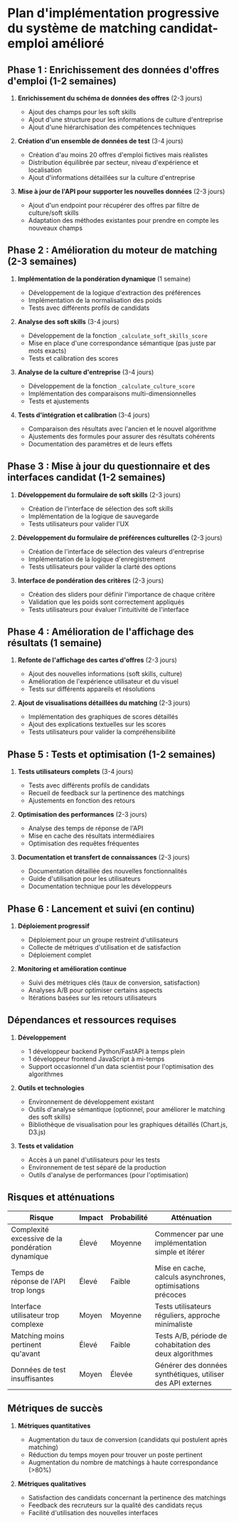 # Plan d'implémentation progressive du système de matching candidat-emploi amélioré

## Phase 1 : Enrichissement des données d'offres d'emploi (1-2 semaines)

1. **Enrichissement du schéma de données des offres** (2-3 jours)
   - Ajout des champs pour les soft skills
   - Ajout d'une structure pour les informations de culture d'entreprise
   - Ajout d'une hiérarchisation des compétences techniques

2. **Création d'un ensemble de données de test** (3-4 jours)
   - Création d'au moins 20 offres d'emploi fictives mais réalistes
   - Distribution équilibrée par secteur, niveau d'expérience et localisation
   - Ajout d'informations détaillées sur la culture d'entreprise

3. **Mise à jour de l'API pour supporter les nouvelles données** (2-3 jours)
   - Ajout d'un endpoint pour récupérer des offres par filtre de culture/soft skills
   - Adaptation des méthodes existantes pour prendre en compte les nouveaux champs

## Phase 2 : Amélioration du moteur de matching (2-3 semaines)

1. **Implémentation de la pondération dynamique** (1 semaine)
   - Développement de la logique d'extraction des préférences
   - Implémentation de la normalisation des poids
   - Tests avec différents profils de candidats

2. **Analyse des soft skills** (3-4 jours)
   - Développement de la fonction `_calculate_soft_skills_score`
   - Mise en place d'une correspondance sémantique (pas juste par mots exacts)
   - Tests et calibration des scores

3. **Analyse de la culture d'entreprise** (3-4 jours)
   - Développement de la fonction `_calculate_culture_score`
   - Implémentation des comparaisons multi-dimensionnelles
   - Tests et ajustements

4. **Tests d'intégration et calibration** (3-4 jours)
   - Comparaison des résultats avec l'ancien et le nouvel algorithme
   - Ajustements des formules pour assurer des résultats cohérents
   - Documentation des paramètres et de leurs effets

## Phase 3 : Mise à jour du questionnaire et des interfaces candidat (1-2 semaines)

1. **Développement du formulaire de soft skills** (2-3 jours)
   - Création de l'interface de sélection des soft skills
   - Implémentation de la logique de sauvegarde
   - Tests utilisateurs pour valider l'UX

2. **Développement du formulaire de préférences culturelles** (2-3 jours)
   - Création de l'interface de sélection des valeurs d'entreprise
   - Implémentation de la logique d'enregistrement
   - Tests utilisateurs pour valider la clarté des options

3. **Interface de pondération des critères** (2-3 jours)
   - Création des sliders pour définir l'importance de chaque critère
   - Validation que les poids sont correctement appliqués
   - Tests utilisateurs pour évaluer l'intuitivité de l'interface

## Phase 4 : Amélioration de l'affichage des résultats (1 semaine)

1. **Refonte de l'affichage des cartes d'offres** (2-3 jours)
   - Ajout des nouvelles informations (soft skills, culture)
   - Amélioration de l'expérience utilisateur et du visuel
   - Tests sur différents appareils et résolutions

2. **Ajout de visualisations détaillées du matching** (2-3 jours)
   - Implémentation des graphiques de scores détaillés
   - Ajout des explications textuelles sur les scores
   - Tests utilisateurs pour valider la compréhensibilité

## Phase 5 : Tests et optimisation (1-2 semaines)

1. **Tests utilisateurs complets** (3-4 jours)
   - Tests avec différents profils de candidats
   - Recueil de feedback sur la pertinence des matchings
   - Ajustements en fonction des retours

2. **Optimisation des performances** (2-3 jours)
   - Analyse des temps de réponse de l'API
   - Mise en cache des résultats intermédiaires
   - Optimisation des requêtes fréquentes

3. **Documentation et transfert de connaissances** (2-3 jours)
   - Documentation détaillée des nouvelles fonctionnalités
   - Guide d'utilisation pour les utilisateurs
   - Documentation technique pour les développeurs

## Phase 6 : Lancement et suivi (en continu)

1. **Déploiement progressif**
   - Déploiement pour un groupe restreint d'utilisateurs
   - Collecte de métriques d'utilisation et de satisfaction
   - Déploiement complet

2. **Monitoring et amélioration continue**
   - Suivi des métriques clés (taux de conversion, satisfaction)
   - Analyses A/B pour optimiser certains aspects
   - Itérations basées sur les retours utilisateurs

## Dépendances et ressources requises

1. **Développement**
   - 1 développeur backend Python/FastAPI à temps plein
   - 1 développeur frontend JavaScript à mi-temps
   - Support occasionnel d'un data scientist pour l'optimisation des algorithmes

2. **Outils et technologies**
   - Environnement de développement existant
   - Outils d'analyse sémantique (optionnel, pour améliorer le matching des soft skills)
   - Bibliothèque de visualisation pour les graphiques détaillés (Chart.js, D3.js)

3. **Tests et validation**
   - Accès à un panel d'utilisateurs pour les tests
   - Environnement de test séparé de la production
   - Outils d'analyse de performances (pour l'optimisation)

## Risques et atténuations

| Risque | Impact | Probabilité | Atténuation |
|--------|--------|-------------|-------------|
| Complexité excessive de la pondération dynamique | Élevé | Moyenne | Commencer par une implémentation simple et itérer |
| Temps de réponse de l'API trop longs | Élevé | Faible | Mise en cache, calculs asynchrones, optimisations précoces |
| Interface utilisateur trop complexe | Moyen | Moyenne | Tests utilisateurs réguliers, approche minimaliste |
| Matching moins pertinent qu'avant | Élevé | Faible | Tests A/B, période de cohabitation des deux algorithmes |
| Données de test insuffisantes | Moyen | Élevée | Générer des données synthétiques, utiliser des API externes |

## Métriques de succès

1. **Métriques quantitatives**
   - Augmentation du taux de conversion (candidats qui postulent après matching)
   - Réduction du temps moyen pour trouver un poste pertinent
   - Augmentation du nombre de matchings à haute correspondance (>80%)

2. **Métriques qualitatives**
   - Satisfaction des candidats concernant la pertinence des matchings
   - Feedback des recruteurs sur la qualité des candidats reçus
   - Facilité d'utilisation des nouvelles interfaces